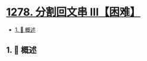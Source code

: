 # [1278. 分割回文串 III【困难】](https://github.com/tnotesjs/TNotes.leetcode/tree/main/notes/1278.%20%E5%88%86%E5%89%B2%E5%9B%9E%E6%96%87%E4%B8%B2%20III%E3%80%90%E5%9B%B0%E9%9A%BE%E3%80%91)

<!-- region:toc -->

- [1. 📝 概述](#1--概述)

<!-- endregion:toc -->

## 1. 📝 概述
